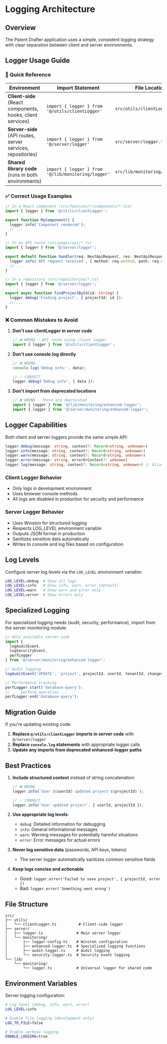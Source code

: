 # Logging Architecture

## Overview

The Patent Drafter application uses a simple, consistent logging strategy with clear separation between client and server environments.

## Logger Usage Guide

### 🎯 Quick Reference

| Environment | Import Statement | File Location |
|-------------|-----------------|---------------|
| **Client-side** (React components, hooks, client services) | `import { logger } from '@/utils/clientLogger'` | `src/utils/clientLogger.ts` |
| **Server-side** (API routes, server services, repositories) | `import { logger } from '@/server/logger'` | `src/server/logger.ts` |
| **Shared library code** (runs in both environments) | `import { logger } from '@/lib/monitoring/logger'` | `src/lib/monitoring/logger.ts` |

### ✅ Correct Usage Examples

```typescript
// In a React component (src/features/*/components/*.tsx)
import { logger } from '@/utils/clientLogger';

export function MyComponent() {
  logger.info('Component rendered');
  // ...
}
```

```typescript
// In an API route (src/pages/api/*.ts)
import { logger } from '@/server/logger';

export default function handler(req: NextApiRequest, res: NextApiResponse) {
  logger.info('API request received', { method: req.method, path: req.url });
  // ...
}
```

```typescript
// In a repository (src/repositories/*.ts)
import { logger } from '@/server/logger';

export async function findProjectById(id: string) {
  logger.debug('Finding project', { projectId: id });
  // ...
}
```

### ❌ Common Mistakes to Avoid

1. **Don't use clientLogger in server code**
   ```typescript
   // ❌ WRONG - API route using client logger
   import { logger } from '@/utils/clientLogger';
   ```

2. **Don't use console.log directly**
   ```typescript
   // ❌ WRONG
   console.log('Debug info:', data);
   
   // ✅ CORRECT
   logger.debug('Debug info', { data });
   ```

3. **Don't import from deprecated locations**
   ```typescript
   // ❌ WRONG - These are deprecated
   import { logger } from '@/lib/monitoring/enhanced-logger';
   import { logger } from '@/server/monitoring/enhanced-logger';
   ```

## Logger Capabilities

Both client and server loggers provide the same simple API:

```typescript
logger.debug(message: string, context?: Record<string, unknown>)
logger.info(message: string, context?: Record<string, unknown>)
logger.warn(message: string, context?: Record<string, unknown>)
logger.error(message: string, errorOrContext?: unknown)
logger.log(message: string, context?: Record<string, unknown>) // Alias for info
```

### Client Logger Behavior
- Only logs in development environment
- Uses browser console methods
- All logs are disabled in production for security and performance

### Server Logger Behavior
- Uses Winston for structured logging
- Respects LOG_LEVEL environment variable
- Outputs JSON format in production
- Sanitizes sensitive data automatically
- Writes to console and log files based on configuration

## Log Levels

Configure server log levels via the `LOG_LEVEL` environment variable:

```bash
LOG_LEVEL=debug  # Show all logs
LOG_LEVEL=info   # Show info, warn, error (default)
LOG_LEVEL=warn   # Show warn and error only
LOG_LEVEL=error  # Show errors only
```

## Specialized Logging

For specialized logging needs (audit, security, performance), import from the server monitoring module:

```typescript
// Only available server-side
import { 
  logAuditEvent,
  logSecurityEvent,
  perfLogger 
} from '@/server/monitoring/enhanced-logger';

// Audit logging
logAuditEvent('UPDATE', 'project', projectId, userId, tenantId, changes);

// Performance tracking
perfLogger.start('database-query');
// ... perform operation ...
perfLogger.end('database-query');
```

## Migration Guide

If you're updating existing code:

1. **Replace `@/utils/clientLogger` imports in server code** with `@/server/logger`
2. **Replace `console.log` statements** with appropriate logger calls
3. **Update any imports from deprecated enhanced-logger paths**

## Best Practices

1. **Include structured context** instead of string concatenation:
   ```typescript
   // ❌ WRONG
   logger.info(`User ${userId} updated project ${projectId}`);
   
   // ✅ CORRECT
   logger.info('User updated project', { userId, projectId });
   ```

2. **Use appropriate log levels**:
   - `debug`: Detailed information for debugging
   - `info`: General informational messages
   - `warn`: Warning messages for potentially harmful situations
   - `error`: Error messages for actual errors

3. **Never log sensitive data** (passwords, API keys, tokens)
   - The server logger automatically sanitizes common sensitive fields

4. **Keep logs concise and actionable**
   - Good: `logger.error('Failed to save project', { projectId, error })`
   - Bad: `logger.error('Something went wrong')`

## File Structure

```
src/
├── utils/
│   └── clientLogger.ts          # Client-side logger
├── server/
│   ├── logger.ts               # Main server logger
│   └── monitoring/
│       ├── logger-config.ts    # Winston configuration
│       ├── enhanced-logger.ts  # Specialized logging functions
│       ├── audit-logger.ts     # Audit logging
│       └── security-logger.ts  # Security event logging
└── lib/
    └── monitoring/
        └── logger.ts           # Universal logger for shared code
```

## Environment Variables

Server logging configuration:

```bash
# Log level (debug, info, warn, error)
LOG_LEVEL=info

# Enable file logging (development only)
LOG_TO_FILE=false

# Enable verbose logging
ENABLE_LOGGING=true
``` 
